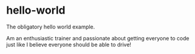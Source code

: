# hello-world
The obligatory hello world example.

Am an enthusiastic trainer and passionate about getting everyone to code just like I believe everyone should be able to drive!
